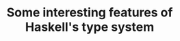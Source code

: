---
title: Some interesting features of Haskell's type system
url: https://jeltsch.wordpress.com/2013/02/09/some-interesting-features-of-haskells-type-system/
authors:
- Wolfgang Jeltsch
type: article
tags:
- kinds
- type classes
- type families
doHaskell-type: blog post
dohaskell-year: 2013
---
